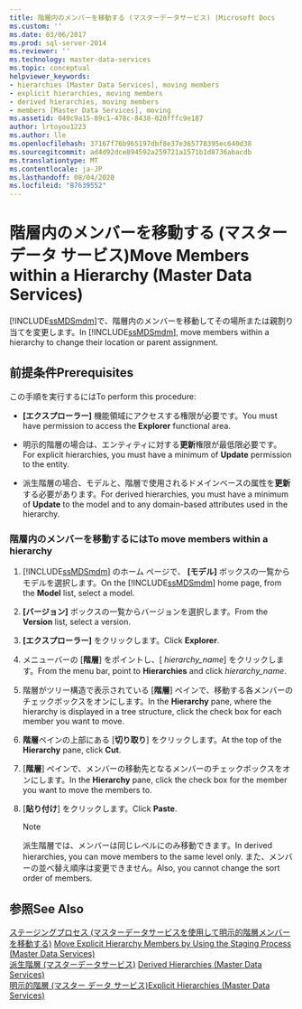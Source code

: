 ```yaml
---
title: 階層内のメンバーを移動する (マスターデータサービス) |Microsoft Docs
ms.custom: ''
ms.date: 03/06/2017
ms.prod: sql-server-2014
ms.reviewer: ''
ms.technology: master-data-services
ms.topic: conceptual
helpviewer_keywords:
- hierarchies [Master Data Services], moving members
- explicit hierarchies, moving members
- derived hierarchies, moving members
- members [Master Data Services], moving
ms.assetid: 049c9a15-89c1-478c-8438-028fffc9e187
author: lrtoyou1223
ms.author: lle
ms.openlocfilehash: 37167f76b965197dbf8e37e365778395ec640d38
ms.sourcegitcommit: ad4d92dce894592a259721a1571b1d8736abacdb
ms.translationtype: MT
ms.contentlocale: ja-JP
ms.lasthandoff: 08/04/2020
ms.locfileid: "87639552"
---
```

# <a name="move-members-within-a-hierarchy-master-data-services"></a><span data-ttu-id="c5c6e-102">階層内のメンバーを移動する (マスター データ サービス)</span><span class="sxs-lookup"><span data-stu-id="c5c6e-102">Move Members within a Hierarchy (Master Data Services)</span></span>
  <span data-ttu-id="c5c6e-103">[!INCLUDE[ssMDSmdm](../includes/ssmdsmdm-md.md)]で、階層内のメンバーを移動してその場所または親割り当てを変更します。</span><span class="sxs-lookup"><span data-stu-id="c5c6e-103">In [!INCLUDE[ssMDSmdm](../includes/ssmdsmdm-md.md)], move members within a hierarchy to change their location or parent assignment.</span></span>  
  
## <a name="prerequisites"></a><span data-ttu-id="c5c6e-104">前提条件</span><span class="sxs-lookup"><span data-stu-id="c5c6e-104">Prerequisites</span></span>  
 <span data-ttu-id="c5c6e-105">この手順を実行するには</span><span class="sxs-lookup"><span data-stu-id="c5c6e-105">To perform this procedure:</span></span>  
  
-   <span data-ttu-id="c5c6e-106">**[エクスプローラー]** 機能領域にアクセスする権限が必要です。</span><span class="sxs-lookup"><span data-stu-id="c5c6e-106">You must have permission to access the **Explorer** functional area.</span></span>  
  
-   <span data-ttu-id="c5c6e-107">明示的階層の場合は、エンティティに対する**更新**権限が最低限必要です。</span><span class="sxs-lookup"><span data-stu-id="c5c6e-107">For explicit hierarchies, you must have a minimum of **Update** permission to the entity.</span></span>  
  
-   <span data-ttu-id="c5c6e-108">派生階層の場合、モデルと、階層で使用されるドメインベースの属性を**更新**する必要があります。</span><span class="sxs-lookup"><span data-stu-id="c5c6e-108">For derived hierarchies, you must have a minimum of **Update** to the model and to any domain-based attributes used in the hierarchy.</span></span>  
  
### <a name="to-move-members-within-a-hierarchy"></a><span data-ttu-id="c5c6e-109">階層内のメンバーを移動するには</span><span class="sxs-lookup"><span data-stu-id="c5c6e-109">To move members within a hierarchy</span></span>  
  
1.  <span data-ttu-id="c5c6e-110">[!INCLUDE[ssMDSmdm](../includes/ssmdsmdm-md.md)] のホーム ページで、 **[モデル]** ボックスの一覧からモデルを選択します。</span><span class="sxs-lookup"><span data-stu-id="c5c6e-110">On the [!INCLUDE[ssMDSmdm](../includes/ssmdsmdm-md.md)] home page, from the **Model** list, select a model.</span></span>  
  
2.  <span data-ttu-id="c5c6e-111">**[バージョン]** ボックスの一覧からバージョンを選択します。</span><span class="sxs-lookup"><span data-stu-id="c5c6e-111">From the **Version** list, select a version.</span></span>  
  
3.  <span data-ttu-id="c5c6e-112">**[エクスプローラー]** をクリックします。</span><span class="sxs-lookup"><span data-stu-id="c5c6e-112">Click **Explorer**.</span></span>  
  
4.  <span data-ttu-id="c5c6e-113">メニューバーの [**階層**] をポイントし、[ *hierarchy_name*] をクリックします。</span><span class="sxs-lookup"><span data-stu-id="c5c6e-113">From the menu bar, point to **Hierarchies** and click *hierarchy_name*.</span></span>  
  
5.  <span data-ttu-id="c5c6e-114">階層がツリー構造で表示されている [**階層**] ペインで、移動する各メンバーのチェックボックスをオンにします。</span><span class="sxs-lookup"><span data-stu-id="c5c6e-114">In the **Hierarchy** pane, where the hierarchy is displayed in a tree structure, click the check box for each member you want to move.</span></span>  
  
6.  <span data-ttu-id="c5c6e-115">**階層**ペインの上部にある [**切り取り**] をクリックします。</span><span class="sxs-lookup"><span data-stu-id="c5c6e-115">At the top of the **Hierarchy** pane, click **Cut**.</span></span>  
  
7.  <span data-ttu-id="c5c6e-116">[**階層**] ペインで、メンバーの移動先となるメンバーのチェックボックスをオンにします。</span><span class="sxs-lookup"><span data-stu-id="c5c6e-116">In the **Hierarchy** pane, click the check box for the member you want to move the members to.</span></span>  
  
8.  <span data-ttu-id="c5c6e-117">[**貼り付け**] をクリックします。</span><span class="sxs-lookup"><span data-stu-id="c5c6e-117">Click **Paste**.</span></span>  
  
    > [!NOTE]  
    >  <span data-ttu-id="c5c6e-118">派生階層では、メンバーは同じレベルにのみ移動できます。</span><span class="sxs-lookup"><span data-stu-id="c5c6e-118">In derived hierarchies, you can move members to the same level only.</span></span> <span data-ttu-id="c5c6e-119">また、メンバーの並べ替え順序は変更できません。</span><span class="sxs-lookup"><span data-stu-id="c5c6e-119">Also, you cannot change the sort order of members.</span></span>  
  
## <a name="see-also"></a><span data-ttu-id="c5c6e-120">参照</span><span class="sxs-lookup"><span data-stu-id="c5c6e-120">See Also</span></span>  
 <span data-ttu-id="c5c6e-121">[ステージングプロセス &#40;マスターデータサービスを使用して明示的階層メンバーを移動する&#41;](add-update-and-delete-data-master-data-services.md) </span><span class="sxs-lookup"><span data-stu-id="c5c6e-121">[Move Explicit Hierarchy Members by Using the Staging Process &#40;Master Data Services&#41;](add-update-and-delete-data-master-data-services.md) </span></span>  
 <span data-ttu-id="c5c6e-122">[派生階層 &#40;マスターデータサービス&#41;](../../2014/master-data-services/derived-hierarchies-master-data-services.md) </span><span class="sxs-lookup"><span data-stu-id="c5c6e-122">[Derived Hierarchies &#40;Master Data Services&#41;](../../2014/master-data-services/derived-hierarchies-master-data-services.md) </span></span>  
 [<span data-ttu-id="c5c6e-123">明示的階層 (マスター データ サービス)</span><span class="sxs-lookup"><span data-stu-id="c5c6e-123">Explicit Hierarchies &#40;Master Data Services&#41;</span></span>](../../2014/master-data-services/explicit-hierarchies-master-data-services.md)  
  
  

